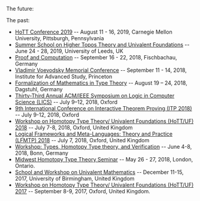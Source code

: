 The future:


The past:
- [HoTT Conference 2019](https://homotopytypetheory.org/2018/06/07/hott-2019/) -- August 11 - 16, 2019, Carnegie Mellon University, Pittsburgh, Pennsylvania
- [Summer School on Higher Topos Theory and Univalent Foundations](https://conferences.leeds.ac.uk/httuf/) -- June 24 - 28, 2019, University of Leeds, UK
- [Proof and Computation](http://www.mathematik.uni-muenchen.de/~schwicht/pc18.php) -- September 16 - 22, 2018, Fischbachau, Germany
- [Vladimir Voevodsky Memorial Conference](http://www.math.ias.edu/vvmc2018) -- September 11 - 14, 2018, Institute for Advanced Study, Princeton
- [Formalization of Mathematics in Type Theory](http://www.dagstuhl.de/en/program/calendar/semhp/?semnr=18341) -- August 19 – 24, 2018, Dagstuhl, Germany
- [Thirty-Third Annual ACM/IEEE Symposium on Logic in Computer Science (LICS)](http://lics.siglog.org/lics18/)
  -- July 9–12, 2018, Oxford
- [9th International Conference on Interactive Theorem Proving (ITP 2018)](https://itp2018.inria.fr/) --
  July 9-12, 2018, Oxford
- [Workshop on Homotopy Type Theory/ Univalent Foundations (HoTT/UF) 2018](https://hott-uf.github.io/2018/) -- July 7-8, 2018, Oxford, United Kingdom
- [Logical Frameworks and Meta-Languages: Theory and Practice (LFMTP) 2018](http://lfmtp.org/workshops/2018/) -- July 7, 2018, Oxford, United Kingdom
- [Workshop: Types, Homotopy Type theory, and Verification](https://www.him.uni-bonn.de/programs/future-programs/future-trimester-programs/types-sets-constructions/workshop-types-homotopy-type-theory-and-verification/) -- June 4-8, 2018, Bonn, Germany
- [Midwest Homotopy Type Theory Seminar](http://uwo.ca/math/faculty/kapulkin/seminars/midwest_hott_seminar.html) -- May 26 - 27, 2018, London, Ontario.
- [School and Workshop on Univalent Mathematics](https://unimath.github.io/bham2017/) -- December 11-15, 2017, University of Birmingham, United Kingdom
- [Workshop on Homotopy Type Theory/ Univalent Foundations (HoTT/UF) 2017](https://hott-uf.github.io/2017/) -- September 8-9, 2017, Oxford, United Kingdom.



